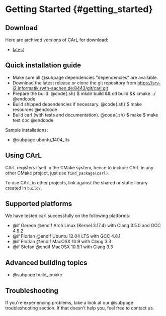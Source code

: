 Getting Started {#getting_started}
=======

Download
--------
Here are archived versions of CArL for download:
- [latest](http://ths.informatik.rwth-aachen.de/releases/carl-latest.tgz)

Quick installation guide
--------------------------------------------
- Make sure all @subpage dependencies "dependencies" are available.
- Download the latest release or clone the git repository from https://srv-i2.informatik.rwth-aachen.de:8443/git/carl.git
- Prepare the build.
@code{.sh}
$ mkdir build && cd build && cmake ../
@endcode
- Build shipped dependencies if necessary.
@code{.sh}
$ make resources
@endcode
- Build carl (with tests and documentation).
@code{.sh}
$ make
$ make test doc
@endcode

Sample installations:
- @subpage ubuntu_1404_lts
 
Using CArL
--------------------------------------------
CArL registers itself in the CMake system, hence to include CArL in any other CMake project, just use `find_package(carl)`.

To use CArL in other projects, link against the shared or static library created in `build/`.

Supported platforms
--------------------------------------------
We have tested carl successfully on the following platforms:

- @if Gereon @endif     Arch Linux (Kernel 3.17.4) with Clang 3.5.0 and GCC 4.9.2
- @if Florian @endif    Ubuntu 12.04 LTS with GCC 4.8.1
- @if Florian @endif    MacOSX 10.9 with Clang 3.3
- @if Stefan @endif		MacOSX 10.9.1 with Clang 3.3

Advanced building topics
--------------------------------------------
- @subpage build_cmake

Troubleshooting
--------------------------------------------
If you're experiencing problems, take a look at our @subpage troubleshooting section. If that doesn't help you, feel free to contact us.
